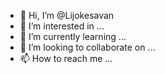 - 👋 Hi, I’m @Lijokesavan
- 👀 I’m interested in ...
- 🌱 I’m currently learning ...
- 💞️ I’m looking to collaborate on ...
- 📫 How to reach me ...

<!---
Lijokesavan/Lijokesavan is a ✨ special ✨ repository because its `README.md` (this file) appears on your GitHub profile.
You can click the Preview link to take a look at your changes.
--->
